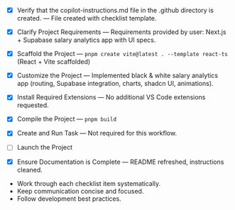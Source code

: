 - [x] Verify that the copilot-instructions.md file in the .github directory is created. — File created with checklist template.

- [x] Clarify Project Requirements — Requirements provided by user: Next.js + Supabase salary analytics app with UI specs.

- [x] Scaffold the Project — `pnpm create vite@latest . --template react-ts` (React + Vite scaffolded)

- [x] Customize the Project — Implemented black & white salary analytics app (routing, Supabase integration, charts, shadcn UI, animations).

- [x] Install Required Extensions — No additional VS Code extensions requested.

- [x] Compile the Project — `pnpm build`

- [x] Create and Run Task — Not required for this workflow.

- [ ] Launch the Project

- [x] Ensure Documentation is Complete — README refreshed, instructions cleaned.
- Work through each checklist item systematically.
- Keep communication concise and focused.
- Follow development best practices.
